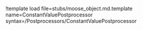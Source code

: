 !template load file=stubs/moose_object.md.template name=ConstantValuePostprocessor syntax=/Postprocessors/ConstantValuePostprocessor
